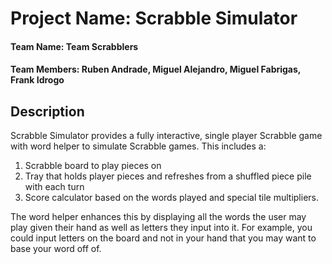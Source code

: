 # Project Name: Scrabble Simulator
#### Team Name: Team Scrabblers
#### Team Members: Ruben Andrade, Miguel Alejandro, Miguel Fabrigas, Frank Idrogo

## Description
Scrabble Simulator provides a fully interactive, single player Scrabble game with word helper to simulate Scrabble games. This includes a:
1. Scrabble board to play pieces on
2. Tray that holds player pieces and refreshes from a shuffled piece pile with each turn
3. Score calculator based on the words played and special tile multipliers.

The word helper enhances this by displaying all the words the user may play given their hand as well as letters they input into it. For example, you could input letters on the board and not in your hand that you may want to base your word off of.

